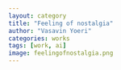 ```yaml
---
layout: category
title: "Feeling of nostalgia"
author: "Vasavin Yoeri"
categories: works
tags: [work, ai]
image: feelingofnostalgia.png
---
```

